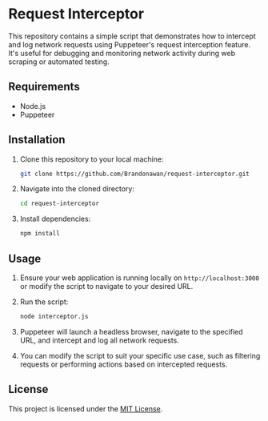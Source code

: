 # Request Interceptor

This repository contains a simple script that demonstrates how to intercept and log network requests using Puppeteer's request interception feature. It's useful for debugging and monitoring network activity during web scraping or automated testing.

## Requirements

- Node.js
- Puppeteer

## Installation

1. Clone this repository to your local machine:

    ```bash
    git clone https://github.com/Brandonawan/request-interceptor.git
    ```

2. Navigate into the cloned directory:

    ```bash
    cd request-interceptor
    ```

3. Install dependencies:

    ```bash
    npm install
    ```

## Usage

1. Ensure your web application is running locally on `http://localhost:3000` or modify the script to navigate to your desired URL.

2. Run the script:

    ```bash
    node interceptor.js
    ```

3. Puppeteer will launch a headless browser, navigate to the specified URL, and intercept and log all network requests.

4. You can modify the script to suit your specific use case, such as filtering requests or performing actions based on intercepted requests.

## License

This project is licensed under the [MIT License](LICENSE).
